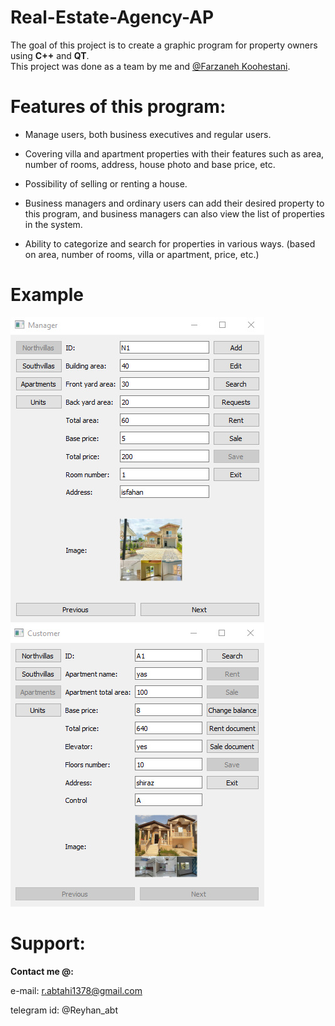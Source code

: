 # Real-Estate-Agency-AP
The goal of this project is to create a graphic program for property owners using **C++** and **QT**.  
This project was done as a team by me and [@Farzaneh Koohestani](https://github.com/fark00).


# Features of this program:

* Manage users, both business executives and regular users.

* Covering villa and apartment properties with their features such as area, number of rooms, address, house photo and base price, etc.

* Possibility of selling or renting a house.

* Business managers and ordinary users can add their desired property to this program, and business managers can also view the list of properties in the system.

* Ability to categorize and search for properties in various ways. (based on area, number of rooms, villa or apartment, price, etc.)

# Example
![see example picture here](example2.jpg)
![see example picture here](example1.jpg)

# Support:

**Contact me @:**

e-mail: r.abtahi1378@gmail.com

telegram id: @Reyhan_abt
